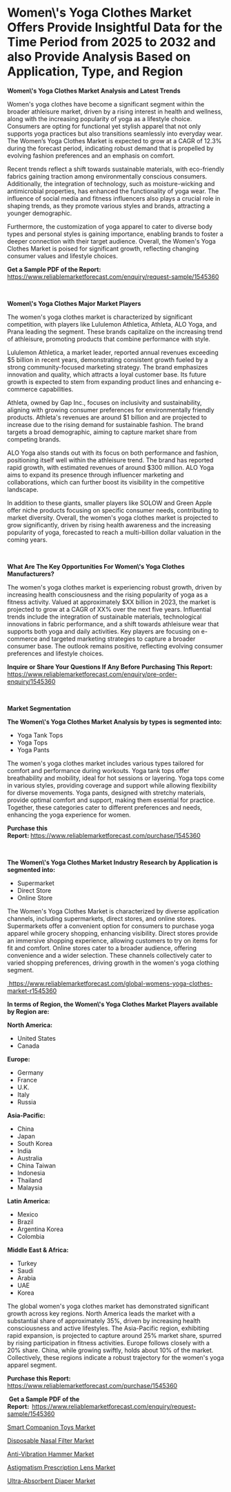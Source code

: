 <p><h1>Women\'s Yoga Clothes Market Offers Provide Insightful Data for the Time Period from 2025 to 2032 and also Provide Analysis Based on Application, Type, and Region</h1></p><p><strong>Women\'s Yoga Clothes Market Analysis and Latest Trends</strong></p>
<p><p>Women's yoga clothes have become a significant segment within the broader athleisure market, driven by a rising interest in health and wellness, along with the increasing popularity of yoga as a lifestyle choice. Consumers are opting for functional yet stylish apparel that not only supports yoga practices but also transitions seamlessly into everyday wear. The Women’s Yoga Clothes Market is expected to grow at a CAGR of 12.3% during the forecast period, indicating robust demand that is propelled by evolving fashion preferences and an emphasis on comfort. </p><p>Recent trends reflect a shift towards sustainable materials, with eco-friendly fabrics gaining traction among environmentally conscious consumers. Additionally, the integration of technology, such as moisture-wicking and antimicrobial properties, has enhanced the functionality of yoga wear. The influence of social media and fitness influencers also plays a crucial role in shaping trends, as they promote various styles and brands, attracting a younger demographic. </p><p>Furthermore, the customization of yoga apparel to cater to diverse body types and personal styles is gaining importance, enabling brands to foster a deeper connection with their target audience. Overall, the Women's Yoga Clothes Market is poised for significant growth, reflecting changing consumer values and lifestyle choices.</p></p>
<p><strong>Get a Sample PDF of the Report:&nbsp;</strong> <a href="https://www.reliablemarketforecast.com/enquiry/request-sample/1545360?utm_campaign=1903&utm_medium=2&utm_source=Github&utm_content=ia&utm_term=05042025&utm_id=womens-yoga-clothes">https://www.reliablemarketforecast.com/enquiry/request-sample/1545360</a></p>
<p>&nbsp;</p>
<p><strong>Women\'s Yoga Clothes Major Market Players</strong></p>
<p><p>The women's yoga clothes market is characterized by significant competition, with players like Lululemon Athletica, Athleta, ALO Yoga, and Prana leading the segment. These brands capitalize on the increasing trend of athleisure, promoting products that combine performance with style.</p><p>Lululemon Athletica, a market leader, reported annual revenues exceeding $5 billion in recent years, demonstrating consistent growth fueled by a strong community-focused marketing strategy. The brand emphasizes innovation and quality, which attracts a loyal customer base. Its future growth is expected to stem from expanding product lines and enhancing e-commerce capabilities.</p><p>Athleta, owned by Gap Inc., focuses on inclusivity and sustainability, aligning with growing consumer preferences for environmentally friendly products. Athleta's revenues are around $1 billion and are projected to increase due to the rising demand for sustainable fashion. The brand targets a broad demographic, aiming to capture market share from competing brands.</p><p>ALO Yoga also stands out with its focus on both performance and fashion, positioning itself well within the athleisure trend. The brand has reported rapid growth, with estimated revenues of around $300 million. ALO Yoga aims to expand its presence through influencer marketing and collaborations, which can further boost its visibility in the competitive landscape.</p><p>In addition to these giants, smaller players like SOLOW and Green Apple offer niche products focusing on specific consumer needs, contributing to market diversity. Overall, the women's yoga clothes market is projected to grow significantly, driven by rising health awareness and the increasing popularity of yoga, forecasted to reach a multi-billion dollar valuation in the coming years.</p></p>
<p>&nbsp;</p>
<p><strong>What Are The Key Opportunities For Women\'s Yoga Clothes Manufacturers?</strong></p>
<p><p>The women's yoga clothes market is experiencing robust growth, driven by increasing health consciousness and the rising popularity of yoga as a fitness activity. Valued at approximately $XX billion in 2023, the market is projected to grow at a CAGR of XX% over the next five years. Influential trends include the integration of sustainable materials, technological innovations in fabric performance, and a shift towards athleisure wear that supports both yoga and daily activities. Key players are focusing on e-commerce and targeted marketing strategies to capture a broader consumer base. The outlook remains positive, reflecting evolving consumer preferences and lifestyle choices.</p></p>
<p><strong>Inquire or Share Your Questions If Any Before Purchasing This Report:</strong> <a href="https://www.reliablemarketforecast.com/enquiry/pre-order-enquiry/1545360?utm_campaign=1903&utm_medium=2&utm_source=Github&utm_content=ia&utm_term=05042025&utm_id=womens-yoga-clothes">https://www.reliablemarketforecast.com/enquiry/pre-order-enquiry/1545360</a></p>
<p>&nbsp;</p>
<p><strong>Market Segmentation</strong></p>
<p><strong>The Women\'s Yoga Clothes Market Analysis by types is segmented into:</strong></p>
<p><ul><li>Yoga Tank Tops</li><li>Yoga Tops</li><li>Yoga Pants</li></ul></p>
<p><p>The women's yoga clothes market includes various types tailored for comfort and performance during workouts. Yoga tank tops offer breathability and mobility, ideal for hot sessions or layering. Yoga tops come in various styles, providing coverage and support while allowing flexibility for diverse movements. Yoga pants, designed with stretchy materials, provide optimal comfort and support, making them essential for practice. Together, these categories cater to different preferences and needs, enhancing the yoga experience for women.</p></p>
<p><strong>Purchase this Report:&nbsp;</strong><a href="https://www.reliablemarketforecast.com/purchase/1545360?utm_campaign=1903&utm_medium=2&utm_source=Github&utm_content=ia&utm_term=05042025&utm_id=womens-yoga-clothes">https://www.reliablemarketforecast.com/purchase/1545360</a></p>
<p>&nbsp;</p>
<p><strong>The Women\'s Yoga Clothes Market Industry Research by Application is segmented into:</strong></p>
<p><ul><li>Supermarket</li><li>Direct Store</li><li>Online Store</li></ul></p>
<p><p>The Women's Yoga Clothes Market is characterized by diverse application channels, including supermarkets, direct stores, and online stores. Supermarkets offer a convenient option for consumers to purchase yoga apparel while grocery shopping, enhancing visibility. Direct stores provide an immersive shopping experience, allowing customers to try on items for fit and comfort. Online stores cater to a broader audience, offering convenience and a wider selection. These channels collectively cater to varied shopping preferences, driving growth in the women's yoga clothing segment.</p></p>
<p><a href="https://www.reliablemarketforecast.com/global-womens-yoga-clothes-market-r1545360?utm_campaign=1903&utm_medium=2&utm_source=Github&utm_content=ia&utm_term=05042025&utm_id=womens-yoga-clothes">&nbsp;https://www.reliablemarketforecast.com/global-womens-yoga-clothes-market-r1545360</a></p>
<p><strong>In terms of Region, the Women\'s Yoga Clothes Market Players available by Region are:</strong></p>
<p>
    <p> <strong> North America: </strong>
        <ul>
            <li>United States</li>
            <li>Canada</li>
        </ul>
        </p> 
    <p> <strong> Europe: </strong>
        <ul>
            <li>Germany</li>
            <li>France</li>
            <li>U.K.</li>
            <li>Italy</li>
            <li>Russia</li>
        </ul>
        </p> 
    <p> <strong> Asia-Pacific: </strong>
        <ul>
            <li>China</li>
            <li>Japan</li>
            <li>South Korea</li>
            <li>India</li>
            <li>Australia</li>
            <li>China Taiwan</li>
            <li>Indonesia</li>
            <li>Thailand</li>
            <li>Malaysia</li>
        </ul>
        </p> 
    <p> <strong> Latin America: </strong>
        <ul>
            <li>Mexico</li>
            <li>Brazil</li>
            <li>Argentina Korea</li>
            <li>Colombia</li>
        </ul>
        </p> 
    <p> <strong> Middle East & Africa: </strong>
        <ul>
            <li>Turkey</li>
            <li>Saudi</li>
            <li>Arabia</li>
            <li>UAE</li>
            <li>Korea</li>
        </ul>
    </p>
    </p>
<p><p>The global women's yoga clothes market has demonstrated significant growth across key regions. North America leads the market with a substantial share of approximately 35%, driven by increasing health consciousness and active lifestyles. The Asia-Pacific region, exhibiting rapid expansion, is projected to capture around 25% market share, spurred by rising participation in fitness activities. Europe follows closely with a 20% share. China, while growing swiftly, holds about 10% of the market. Collectively, these regions indicate a robust trajectory for the women's yoga apparel segment.</p></p>
<p><strong>Purchase this Report: </strong><a href="https://www.reliablemarketforecast.com/purchase/1545360?utm_campaign=1903&utm_medium=2&utm_source=Github&utm_content=ia&utm_term=05042025&utm_id=womens-yoga-clothes">https://www.reliablemarketforecast.com/purchase/1545360</a></p>
<p>&nbsp;<strong>Get a Sample PDF of the Report:&nbsp;&nbsp;</strong><a href="https://www.reliablemarketforecast.com/enquiry/request-sample/1545360?utm_campaign=1903&utm_medium=2&utm_source=Github&utm_content=ia&utm_term=05042025&utm_id=womens-yoga-clothes">https://www.reliablemarketforecast.com/enquiry/request-sample/1545360</a></p>
<p><strong></strong></p>
<p><p><a href="https://github.com/merzafairy04/Market-Research-Report-List-1/blob/main/smart-companion-toys-market.md?utm_campaign=1903&utm_medium=2&utm_source=Github&utm_content=ia&utm_term=05042025&utm_id=womens-yoga-clothes">Smart Companion Toys Market</a></p><p><a href="https://github.com/ashepherd82/Market-Research-Report-List-7/blob/main/disposable-nasal-filter-market.md?utm_campaign=1903&utm_medium=2&utm_source=Github&utm_content=ia&utm_term=05042025&utm_id=womens-yoga-clothes">Disposable Nasal Filter Market</a></p><p><a href="https://github.com/vasosblenksk/Market-Research-Report-List-1/blob/main/anti-vibration-hammer-market.md?utm_campaign=1903&utm_medium=2&utm_source=Github&utm_content=ia&utm_term=05042025&utm_id=womens-yoga-clothes">Anti-Vibration Hammer Market</a></p><p><a href="https://github.com/irfadac/Market-Research-Report-List-5/blob/main/astigmatism-prescription-lens-market.md?utm_campaign=1903&utm_medium=2&utm_source=Github&utm_content=ia&utm_term=05042025&utm_id=womens-yoga-clothes">Astigmatism Prescription Lens Market</a></p><p><a href="https://github.com/ifsahvadenah/Market-Research-Report-List-1/blob/main/ultra-absorbent-diaper-market.md?utm_campaign=1903&utm_medium=2&utm_source=Github&utm_content=ia&utm_term=05042025&utm_id=womens-yoga-clothes">Ultra-Absorbent Diaper Market</a></p></p>